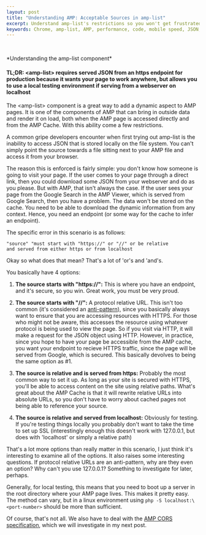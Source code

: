 ```yaml
---
layout: post
title: "Understanding AMP: Acceptable Sources in amp-list"
excerpt: Understand amp-list's restrictions so you won't get frustrated
keywords: Chrome, amp-list, AMP, performance, code, mobile speed, JSON, HTTPS, relative URLs, relative protocol, Accelerated Mobile Pages, Phillip, Kriegel
---
```


<amp-img width="938" height="322" layout="responsive" src="/assets/posts/understanding-amp-1/amp-logo.png"></amp-img>
<br/>
<caption>*Understanding the amp-list component*</caption>

#### TL;DR: \<amp-list\> requires served JSON from an https endpoint for production because it wants your page to work anywhere, but allows you to use a local testing environment if serving from a webserver on localhost

The \<amp-list\> component is a great way to add a dynamic aspect to AMP pages. It is one of the components of AMP that can bring in outside data and render it on load, both when the AMP page is accessed directly and from the AMP Cache. With this ability come a few restrictions.

A common gripe developers encounter when first trying out amp-list is the inability to access JSON that is stored locally on the file system. You can't simply point the source towards a file sitting next to your AMP file and access it from your browser.

The reason this is enforced is fairly simple: you don't know how someone is going to visit your page. If the user comes to your page through a direct link, then you could download some JSON from your webserver and do as you please. But with AMP, that isn't always the case. If the user sees your page from the Google Search in the AMP Viewer, which is served from Google Search, then you have a problem. The data won't be stored on the cache. You need to be able to download the dynamic information from any context. Hence, you need an endpoint (or some way for the cache to infer an endpoint).

The specific error in this scenario is as follows:
```
"source" "must start with "https://" or "//" or be relative 
and served from either https or from localhost
```

Okay so what does that mean? That's a lot of 'or's and 'and's.

You basically have 4 options:

1. <b>The source starts with "https://":</b>
This is where you have an endpoint, and it's secure, so you win. Great work, you must be very proud.

2. <b>The source starts with "//":</b>
A protocol relative URL. This isn't too common (it's considered an [anti-pattern](https://www.jeremywagner.me/blog/stop-using-the-protocol-relative-url/)), since you basically always want to ensure that you are accessing resources with HTTPS. For those who might not be aware, this accesses the resource using whatever protocol is being used to view the page. So if you visit via HTTP, it will make a request for the JSON object using HTTP. However, in practice, since you hope to have your page be accessible from the AMP cache, you want your endpoint to recieve HTTPS traffic, since the page will be served from Google, which is secured. This basically devolves to being the same option as #1.

3. <b>The source is relative and is served from https:</b>
Probably the most common way to set it up. As long as your site is secured with HTTPS, you'll be able to access content on the site using relative paths. What's great about the AMP Cache is that it will rewrite relative URLs into absolute URLs, so you don't have to worry about cached pages not being able to reference your source.

4. <b>The source is relative and served from localhost:</b>
Obviously for testing.  If you're testing things locally you probably don't want to take the time to set up SSL (interestingly enough this doesn't work with 127.0.0.1, but does with 'localhost' or simply a relative path)

That's a lot more options than really matter in this scenario, I just think it's interesting to examine all of the options. It also raises some interesting questions. If protocol relative URLs are an anti-pattern, why are they even an option? Why can't you use 127.0.0.1? Something to investigate for later, perhaps.

Generally, for local testing, this means that you need to boot up a server in the root directory where your AMP page lives. This makes it pretty easy. The method can vary, but in a linux environment using 
```php -S localhost:\<port-number>``` 
should be more than sufficient.

Of course, that's not all. We also have to deal with the [AMP CORS specification](https://www.ampproject.org/docs/fundamentals/amp-cors-requests), which we will investigate in my next post.